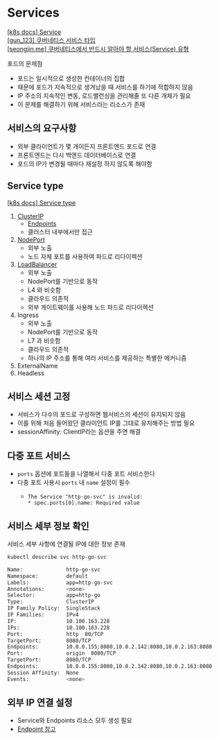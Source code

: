 
# Services

[[k8s docs] Service](https://kubernetes.io/docs/concepts/services-networking/service/)  
[[gun_123] 쿠버네티스 서비스 타입](https://velog.io/@gun_123/%EC%BF%A0%EB%B2%84%EB%84%A4%ED%8B%B0%EC%8A%A4-%EC%84%9C%EB%B9%84%EC%8A%A4-%ED%83%80%EC%9E%85)  
[[seongjin.me] 쿠버네티스에서 반드시 알아야 할 서비스(Service) 유형](https://seongjin.me/kubernetes-service-types/)

포드의 문제점
- 포드는 일시적으로 생성한 컨테이너의 집합
- 때문에 포드가 지속적으로 생겨났을 때 서비스를 하기에 적합하지 않음
- IP 주소의 지속적인 변동, 로드밸런싱을 관리해줄 또 다른 개체가 필요
- 이 문제를 해결하기 위해 서비스라는 리소스가 존재

## 서비스의 요구사항
- 외부 클라이언트가 몇 개이든지 프론트엔드 포드로 연결
- 프론트엔드는 다시 백엔드 데이터베이스로 연결
- 포드의 IP가 변경될 때마다 재설정 하지 않도록 해야함

## Service type

[[k8s docs] Service type](https://kubernetes.io/docs/concepts/services-networking/service/#publishing-services-service-types)

1. [ClusterIP](./9-1clusterIp)
    - [Endpoints](./9-2endpoint)
    - 클러스터 내부에서만 접근
2. [NodePort](./9-3nodeport)
    - 외부 노출
    - 노드 자체 포트를 사용하여 파드로 리다이렉션
3. [LoadBalancer](./9-4loadbalancer)
    - 외부 노출
    - NodePort를 기반으로 동작
    - L4 와 비슷함
    - 클라우드 의존적
    - 외부 게이트웨이를 사용해 노드 파드로 리다이렉션
4. Ingress
    - 외부 노출
    - NodePort를 기반으로 동작
    - L7 과 비슷함
    - 클라우드 의존적
    - 하나의 IP 주소를 통해 여러 서비스를 제공하는 특별한 메커니즘
5. ExternalName
6. Headless

## 서비스 세션 고정

- 서비스가 다수의 포드로 구성하면 웹서비스의 세션이 유지되지 않음
- 이를 위해 처음 들어왔던 클라이언트 IP를 그대로 유지해주는 방법 필요
- sessionAffinity: ClientIP라는 옵션을 주면 해결

## 다중 포트 서비스

- `ports` 옵션에 포트들을 나열해서 다중 포트 서비스한다
- 다중 포트 사용시 `ports` 내 `name` 설정이 필수
  - ```log
    The Service "http-go-svc" is invalid:
    * spec.ports[0].name: Required value
    ```

## 서비스 세부 정보 확인

서비스 세부 사항에 연결될 IP에 대한 정보 존재
```bash
kubectl describe svc http-go-svc

Name:              http-go-svc
Namespace:         default
Labels:            app=http-go-svc
Annotations:       <none>
Selector:          app=http-go
Type:              ClusterIP
IP Family Policy:  SingleStack
IP Families:       IPv4
IP:                10.100.163.228
IPs:               10.100.163.228
Port:              http  80/TCP
TargetPort:        8080/TCP
Endpoints:         10.0.0.155:8080,10.0.2.142:8080,10.0.2.163:8080
Port:              origin  8080/TCP
TargetPort:        8080/TCP
Endpoints:         10.0.0.155:8080,10.0.2.142:8080,10.0.2.163:8080
Session Affinity:  None
Events:            <none>
```

## 외부 IP 연결 설정

- Service와 Endpoints 리소스 모두 생성 필요
- [Endpoint 참고](./9-2endpoint)
